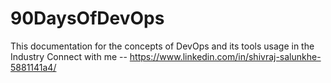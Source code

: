 # 90DaysOfDevOps
This documentation for the concepts of DevOps and its tools usage in the Industry
Connect with me -- https://www.linkedin.com/in/shivraj-salunkhe-5881141a4/
